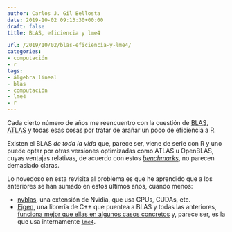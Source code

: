 ```yaml
---
author: Carlos J. Gil Bellosta
date: 2019-10-02 09:13:30+00:00
draft: false
title: BLAS, eficiencia y lme4

url: /2019/10/02/blas-eficiencia-y-lme4/
categories:
- computación
- r
tags:
- álgebra lineal
- blas
- computación
- lme4
- r
---
```


Cada cierto número de años me reencuentro con la cuestión de [BLAS](https://en.wikipedia.org/wiki/Basic_Linear_Algebra_Subprograms), [ATLAS](https://en.wikipedia.org/wiki/Automatically_Tuned_Linear_Algebra_Software) y todas esas cosas por tratar de arañar un poco de eficiencia a R.

Existen el BLAS _de toda la vida_ que, parece ser, viene de serie con R y uno puede optar por otras versiones optimizadas como ATLAS u OpenBLAS, cuyas ventajas relativas, de acuerdo con estos [_benchmarks_](https://www.inwt-statistics.com/read-blog/basic-linear-algebra-subprograms-in-r.html), no parecen demasiado claras.

Lo novedoso en esta revisita al problema es que he aprendido que a los anteriores se han sumado en estos últimos años, cuando menos:

* [nvblas](https://docs.nvidia.com/cuda/nvblas/index.html), una extensión de Nvidia, que usa GPUs, CUDAs, etc.
* [Eigen](http://eigen.tuxfamily.org/index.php?title=Main_Page), una librería de C++ que puentea a BLAS y todas las anteriores, [funciona mejor que ellas en algunos casos concretos](https://stackoverflow.com/questions/10366054/how-can-the-c-eigen-library-perform-better-than-specialized-vendor-libraries) y, parece ser, es la que usa internamente [`lme4`](https://cran.r-project.org/package=lme4).